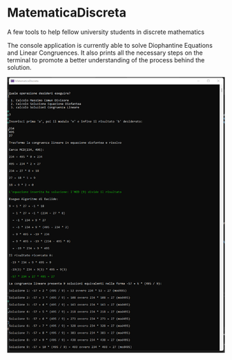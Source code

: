 # MatematicaDiscreta
A few tools to help fellow university students in discrete mathematics 

The console application is currently able to solve Diophantine Equations and Linear Congruences.
It also prints all the necessary steps on the terminal to promote a better understanding of the process behind the solution. 

![My Image](Example.png)
